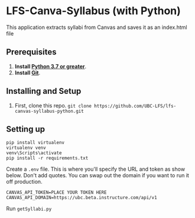 # LFS-Canva-Syllabus (with Python)
This application extracts syllabi from Canvas and saves it as an index.html file

## Prerequisites
1. **Install [Python 3.7 or greater](https://www.python.org/downloads/)**.
2. **Install [Git](https://git-scm.com/downloads)**.

## Installing and Setup
1. First, clone this repo. `git clone https://github.com/UBC-LFS/lfs-canvas-syllabus-python.git`

## Setting up
```
pip install virtualenv
virtualenv venv
venv\Scripts\activate
pip install -r requirements.txt
```

Create a `.env` file. 
This is where you'll specify the URL and token as show below. Don't add quotes. You can swap out the domain if you want to run it off production. 
```
CANVAS_API_TOKEN=PLACE YOUR TOKEN HERE
CANVAS_API_DOMAIN=https://ubc.beta.instructure.com/api/v1
```

Run `getSyllabi.py`
